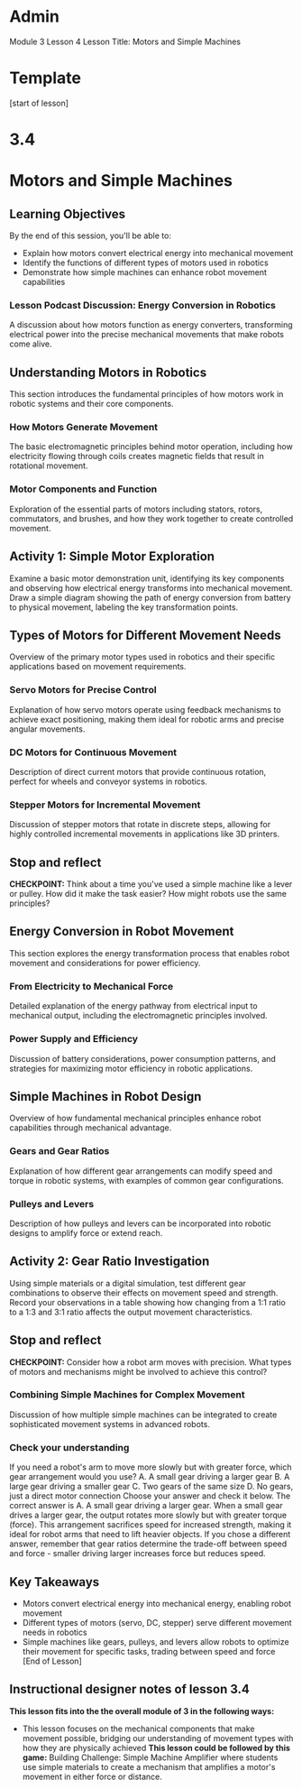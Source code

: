
# Admin
Module 3
Lesson 4
Lesson Title: Motors and Simple Machines
# Template
[start of lesson]
# 3.4
# Motors and Simple Machines
## Learning Objectives
By the end of this session, you'll be able to:
- Explain how motors convert electrical energy into mechanical movement
- Identify the functions of different types of motors used in robotics
- Demonstrate how simple machines can enhance robot movement capabilities
### Lesson Podcast Discussion: Energy Conversion in Robotics
A discussion about how motors function as energy converters, transforming electrical power into the precise mechanical movements that make robots come alive.
## Understanding Motors in Robotics
This section introduces the fundamental principles of how motors work in robotic systems and their core components.
### How Motors Generate Movement
The basic electromagnetic principles behind motor operation, including how electricity flowing through coils creates magnetic fields that result in rotational movement.
### Motor Components and Function
Exploration of the essential parts of motors including stators, rotors, commutators, and brushes, and how they work together to create controlled movement.
## **Activity 1: Simple Motor Exploration**
Examine a basic motor demonstration unit, identifying its key components and observing how electrical energy transforms into mechanical movement. Draw a simple diagram showing the path of energy conversion from battery to physical movement, labeling the key transformation points.
## Types of Motors for Different Movement Needs
Overview of the primary motor types used in robotics and their specific applications based on movement requirements.
### Servo Motors for Precise Control
Explanation of how servo motors operate using feedback mechanisms to achieve exact positioning, making them ideal for robotic arms and precise angular movements.
### DC Motors for Continuous Movement
Description of direct current motors that provide continuous rotation, perfect for wheels and conveyor systems in robotics.
### Stepper Motors for Incremental Movement
Discussion of stepper motors that rotate in discrete steps, allowing for highly controlled incremental movements in applications like 3D printers.
## Stop and reflect

**CHECKPOINT:** Think about a time you've used a simple machine like a lever or pulley. How did it make the task easier? How might robots use the same principles?

## Energy Conversion in Robot Movement
This section explores the energy transformation process that enables robot movement and considerations for power efficiency.
### From Electricity to Mechanical Force
Detailed explanation of the energy pathway from electrical input to mechanical output, including the electromagnetic principles involved.
### Power Supply and Efficiency
Discussion of battery considerations, power consumption patterns, and strategies for maximizing motor efficiency in robotic applications.
## Simple Machines in Robot Design
Overview of how fundamental mechanical principles enhance robot capabilities through mechanical advantage.
### Gears and Gear Ratios
Explanation of how different gear arrangements can modify speed and torque in robotic systems, with examples of common gear configurations.
### Pulleys and Levers
Description of how pulleys and levers can be incorporated into robotic designs to amplify force or extend reach.
## **Activity 2: Gear Ratio Investigation**
Using simple materials or a digital simulation, test different gear combinations to observe their effects on movement speed and strength. Record your observations in a table showing how changing from a 1:1 ratio to a 1:3 and 3:1 ratio affects the output movement characteristics.
## Stop and reflect

**CHECKPOINT:** Consider how a robot arm moves with precision. What types of motors and mechanisms might be involved to achieve this control?

### Combining Simple Machines for Complex Movement
Discussion of how multiple simple machines can be integrated to create sophisticated movement systems in advanced robots.
### **Check your understanding**
If you need a robot's arm to move more slowly but with greater force, which gear arrangement would you use?
A. A small gear driving a larger gear
B. A large gear driving a smaller gear
C. Two gears of the same size
D. No gears, just a direct motor connection
Choose your answer and check it below.
The correct answer is A. A small gear driving a larger gear. When a small gear drives a larger gear, the output rotates more slowly but with greater torque (force). This arrangement sacrifices speed for increased strength, making it ideal for robot arms that need to lift heavier objects. If you chose a different answer, remember that gear ratios determine the trade-off between speed and force - smaller driving larger increases force but reduces speed.
## Key Takeaways
- Motors convert electrical energy into mechanical energy, enabling robot movement
- Different types of motors (servo, DC, stepper) serve different movement needs in robotics
- Simple machines like gears, pulleys, and levers allow robots to optimize their movement for specific tasks, trading between speed and force
[End of Lesson]
## Instructional designer notes of lesson 3.4
**This lesson fits into the the overall module of 3 in the following ways:**
- This lesson focuses on the mechanical components that make movement possible, bridging our understanding of movement types with how they are physically achieved
**This lesson could be followed by this game:**
Building Challenge: Simple Machine Amplifier where students use simple materials to create a mechanism that amplifies a motor's movement in either force or distance.
